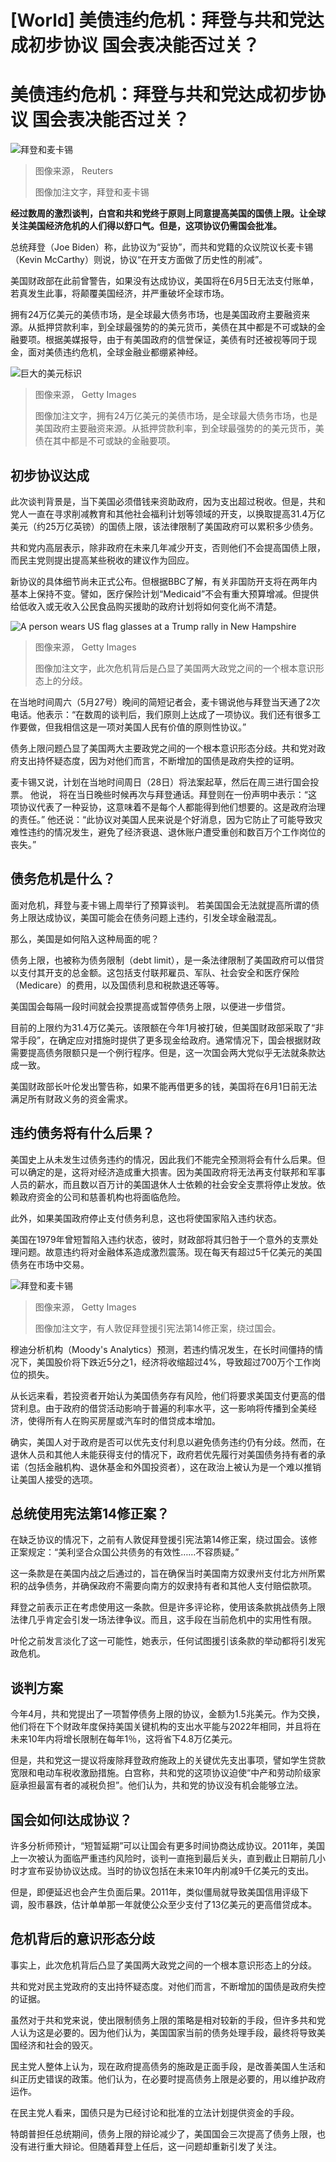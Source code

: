 # [World] 美债违约危机：拜登与共和党达成初步协议 国会表决能否过关？

#  美债违约危机：拜登与共和党达成初步协议 国会表决能否过关？


![拜登和麦卡锡](_129890230_0ccb4097535e127765b701e471ae75d5ca3ce71e0_65_1536_8641000x563.jpg)

> 图像来源，  Reuters
>
> 图像加注文字，拜登和麦卡锡

**经过数周的激烈谈判，白宫和共和党终于原则上同意提高美国的国债上限。让全球关注美国经济危机的人们得以舒口气。但是，这项协议仍需国会批准。**

总统拜登（Joe Biden）称，此协议为“妥协”，而共和党籍的众议院议长麦卡锡（Kevin McCarthy）则说，协议“在开支方面做了历史性的削减”。

美国财政部在此前曾警告，如果没有达成协议，美国将在6月5日无法支付账单，若真发生此事，将颠覆美国经济，并严重破坏全球市场。

拥有24万亿美元的美债市场，是全球最大债务市场，也是美国政府主要融资来源。从抵押贷款利率，到全球最强势的的美元货币，美债在其中都是不可或缺的金融要项。根据美媒报导，由于有美国政府的信誉保证，美债有时还被视等同于现金，面对美债违约危机，全球金融业都绷紧神经。

![巨大的美元标识](_107453259_gettyimages-476346170.jpg)

> 图像来源，  Getty Images
>
> 图像加注文字，拥有24万亿美元的美债市场，是全球最大债务市场，也是美国政府主要融资来源。从抵押贷款利率，到全球最强势的的美元货币，美债在其中都是不可或缺的金融要项。

##  初步协议达成

此次谈判背景是，当下美国必须借钱来资助政府，因为支出超过税收。但是，共和党人一直在寻求削减教育和其他社会福利计划等领域的开支，以换取提高31.4万亿美元（约25万亿英镑）的国债上限，该法律限制了美国政府可以累积多少债务。

共和党内高层表示，除非政府在未来几年减少开支，否则他们不会提高国债上限，而民主党则提出提高某些税收的建议作为回应。

新协议的具体细节尚未正式公布。但根据BBC了解，有关非国防开支将在两年内基本上保持不变。譬如，医疗保险计划“Medicaid”不会有重大预算增减。但提供给低收入或无收入公民食品购买援助的政府计划将如何变化尚不清楚。

![A person wears US flag glasses at a Trump rally in New Hampshire](_129614390_whatsubject.jpg)

> 图像来源，  Getty Images
>
> 图像加注文字，此次危机背后是凸显了美国两大政党之间的一个根本意识形态上的分歧。

在当地时间周六（5月27号）晚间的简短记者会，麦卡锡说他与拜登当天通了2次电话。他表示：“在数周的谈判后，我们原则上达成了一项协议。我们还有很多工作要做，但我相信这是一项对美国人民有价值的原则性协议。”

债务上限问题凸显了美国两大主要政党之间的一个根本意识形态分歧。共和党对政府支出持怀疑态度，因为对他们而言，不断增加的国债是政府失控的证明。

麦卡锡又说，计划在当地时间周日（28日）将法案起草，然后在周三进行国会投票。 他说， 将在当日晚些时候再次与拜登通话。拜登则在一份声明中表示：“这项协议代表了一种妥协，这意味着不是每个人都能得到他们想要的。这是政府治理的责任。” 他还说：“此协议对美国人民来说是个好消息，因为它防止了可能导致灾难性违约的情况发生，避免了经济衰退、退休账户遭受重创和数百万个工作岗位的丧失。”

##  债务危机是什么？

面对危机，拜登与麦卡锡上周举行了预算谈判。 若美国国会无法就提高所谓的债务上限达成协议，美国可能会在债务问题上违约，引发全球金融混乱。

那么，美国是如何陷入这种局面的呢？

债务上限，也被称为债务限制（debt limit），是一条法律限制了美国政府可以借贷以支付其开支的总金额。这包括支付联邦雇员、军队、社会安全和医疗保险（Medicare）的费用，以及国债利息和税款退还等等。

美国国会每隔一段时间就会投票提高或暂停债务上限，以便进一步借贷。

目前的上限约为31.4万亿美元。该限额在今年1月被打破，但美国财政部采取了“非常手段”，在确定应对措施时提供了更多现金给政府。通常情况下，国会根据财政需要提高债务限额只是一个例行程序。但是，这一次国会两大党似乎无法就条款达成一致。

美国财政部长叶伦发出警告称，如果不能再借更多的钱，美国将在6月1日前无法满足所有财政义务的资金需求。

##  违约债务将有什么后果？

美国史上从未发生过债务违约的情况，因此我们不能完全预测将会有什么后果。但可以确定的是，这将对经济造成重大损害。因为美国政府将无法再支付联邦和军事人员的薪水，而且数以百万计的美国退休人士依赖的社会安全支票将停止发放。依赖政府资金的公司和慈善机构也将面临危险。

此外，如果美国政府停止支付债务利息，这也将使国家陷入违约状态。

美国在1979年曾短暂陷入违约状态，彼时，财政部将其归咎于一个意外的支票处理问题。故意违约将对金融体系造成激烈震荡。现在每天有超过5千亿美元的美国债务在市场中交易。

![拜登和麦卡锡](_129613770_whatsubject.jpg)

> 图像来源，  Getty Images
>
> 图像加注文字，有人敦促拜登援引宪法第14修正案，绕过国会。

穆迪分析机构（Moody's Analytics）预测，若违约情况发生，在长时间僵持的情况下，美国股价将下跌近5分之1，经济将收缩超过4%，导致超过700万个工作岗位的损失。

从长远来看，若投资者开始认为美国债务存有风险，他们将要求美国支付更高的借贷利息。由于政府的借贷活动影响于普遍的利率水平，这一影响将传播到全美经济，使得所有人在购买房屋或汽车时的借贷成本增加。

确实，美国人对于政府是否可以优先支付利息以避免债务违约仍有分歧。然而，在退休人员和其他人未能获得支付的情况下，政府若优先履行对美国债务持有者的承诺（包括金融机构、退休基金和外国投资者），这在政治上被认为是一个难以推销让美国人接受的选项。

##  总统使用宪法第14修正案？

在缺乏协议的情况下，之前有人敦促拜登援引宪法第14修正案，绕过国会。该修正案规定：“美利坚合众国公共债务的有效性……不容质疑。”

这一条款是在美国内战之后通过的，旨在确保当时美国南方奴隶州支付北方州所累积的战争债务，并确保政府不需要向南方的奴隶持有者和其他人支付赔偿款项。

拜登之前表示正在考虑使用这一条款。但是许多评论称，使用该条款挑战债务上限法律几乎肯定会引发一场法律争议。而且，这手段在当前危机中的实用性有限。

叶伦之前发言淡化了这一可能性，她表示，任何试图援引该条款的举动都将引发宪政危机。

##  谈判方案

今年4月，共和党提出了一项暂停债务上限的协议，金额为1.5兆美元。作为交换，他们将在下个财政年度保持美国关键机构的支出水平能与2022年相同，并且将在未来10年内将增长限制在每年1％，这将省下4.8万亿美元。

但是，共和党这一提议将废除拜登政府施政上的关键优先支出事项，譬如学生贷款宽限和电动车税收激励措施。白宫称，共和党的这项协议迫使“中产和劳动阶级家庭承担最富有者的减税负担”。他们认为，共和党的协议没有机会能够立法。

##  国会如何l达成协议？

许多分析师预计，“短暂延期”可以让国会有更多时间协商达成协议。2011年，美国上一次被认为面临严重违约风险时，谈判一直拖到最后关头，直到截止日期前几小时才宣布妥协协议达成。当时的协议包括在未来10年内削减9千亿美元的支出。

但是，即便延迟也会产生负面后果。2011年，类似僵局就导致美国信用评级下调，股市暴跌，估计单单那一年就使公众至少支付了13亿美元的更高借贷成本。

##  危机背后的意识形态分歧

事实上，此次危机背后凸显了美国两大政党之间的一个根本意识形态上的分歧。

共和党对民主党政府的支出持怀疑态度。对他们而言，不断增加的国债是政府失控的证据。

虽然对于共和党来说，使出限制债务上限的策略是相对较新的手段，但许多共和党人认为这是必要的。因为他们认为，美国国家当前的债务处理手段，最终将导致美国经济和社会的毁灭。

民主党人整体上认为，现在政府提高债务的施政是正面手段，是改善美国人生活和纠正历史错误的政策。他们认为，在必要时提高债务上限是必要的，用以维护政府运作。

在民主党人看来，国债只是为已经讨论和批准的立法计划提供资金的手段。

特朗普担任总统期间，债务上限的辩论减少了，美国国会三次提高了债务上限，也没有进行重大辩论。但随着拜登上任后，这一问题却重新引发了关注。


